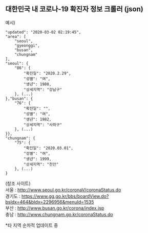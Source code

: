 
## 대한민국 내 코로나-19 확진자 정보 크롤러 (json)

예시)

	"updated": "2020-03-02 02:19:45",
	"area": [
		"seoul",
		"gyeonggi",
		"busan",
		"chungnam"
	],
	"seoul": {
		"86": {
			"확진일": "2020.2.29",
			"성별": "여",
			"생년": 1988,
			"상세지역": "강남구"
		}, (...)
	},"busan": {
		"76": {
			"확진일": "",
			"성별": "여",
			"생년": 1982,
			"상세지역": "사하구"
		}, (...)
	}},
	"chungnam": {
		"75": {
			"확진일": "2020.03.01",
			"성별": "여",
			"생년": 1999,
			"상세지역": "천안"
		}, (...)
	}



(참조 사이트)  
서울 : http://www.seoul.go.kr/coronaV/coronaStatus.do  
경기도 : https://www.gg.go.kr/bbs/boardView.do?bsIdx=464&bIdx=2296956&menuId=1535  
부산 : http://www.busan.go.kr/corona/index.jsp  
충남 : http://www.chungnam.go.kr/coronaStatus.do  

*타 지역 순차적 업데이트 중
